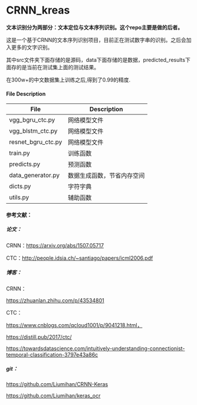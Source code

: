 # CRNN_kreas

**文本识别分为两部分：文本定位与文本序列识别。这个repo主要是做的后者。**

这是一个基于CRNN的文本序列识别项目，目前正在测试数字串的识别。之后会加入更多的文字识别。

其中src文件夹下面存储的是源码，data下面存储的是数据，predicted_results下面存的是当前在测试集上面的测试结果。

在300w+的中文数据集上训练之后,得到了0.99的精度.

#### File Description

| File               | Description                |
| ------------------ | -------------------------- |
| vgg_bgru_ctc.py    | 网络模型文件               |
| vgg_blstm_ctc.py   | 网络模型文件               |
| resnet_bgru_ctc.py | 网络模型文件               |
| train.py           | 训练函数                   |
| predicts.py        | 预测函数                   |
| data_generator.py  | 数据生成函数，节省内存空间 |
| dicts.py           | 字符字典                   |
| utils.py           | 辅助函数                   |



#### 参考文献：

##### 论文：

CRNN：https://arxiv.org/abs/1507.05717

CTC：http://people.idsia.ch/~santiago/papers/icml2006.pdf

##### 博客：

CRNN：

https://zhuanlan.zhihu.com/p/43534801

CTC：

https://www.cnblogs.com/qcloud1001/p/9041218.html，

https://distill.pub/2017/ctc/

https://towardsdatascience.com/intuitively-understanding-connectionist-temporal-classification-3797e43a86c

##### git：

https://github.com/Liumihan/CRNN-Keras

https://github.com/Liumihan/keras_ocr